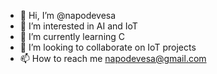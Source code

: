 - 👋 Hi, I’m @napodevesa
- 👀 I’m interested in AI and IoT 
- 🌱 I’m currently learning C
- 💞️ I’m looking to collaborate on IoT projects
- 📫 How to reach me napodevesa@gmail.com

